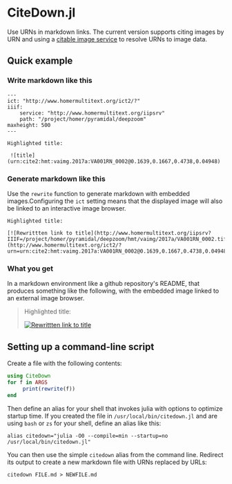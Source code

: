 # CiteDown.jl

Use URNs in markdown links.  The current version supports citing images by URN and using a [citable image service](https://cite-architecture.github.io/CitableImage.jl/stable/) to resolve URNs to image data.


## Quick example

### Write markdown like this

```
---
ict: "http://www.homermultitext.org/ict2/?"  
iiif:
    service: "http://www.homermultitext.org/iipsrv"
    path: "/project/homer/pyramidal/deepzoom"
maxheight: 500
---

Highlighted title:

 ![title](urn:cite2:hmt:vaimg.2017a:VA001RN_0002@0.1639,0.1667,0.4738,0.04948) 
```


### Generate markdown like this

Use the `rewrite` function to generate markdown with embedded images.Configuring the `ict` setting means that the displayed image will also be linked to an interactive image browser.

```
Highlighted title:

[![Rewrittten link to title](http://www.homermultitext.org/iipsrv?IIIF=/project/homer/pyramidal/deepzoom/hmt/vaimg/2017a/VA001RN_0002.tif/pct:16.39,16.67,47.38,4.948/500,/0/default.jpg)](http://www.homermultitext.org/ict2/?urn=urn:cite2:hmt:vaimg.2017a:VA001RN_0002@0.1639,0.1667,0.4738,0.04948)
```


### What you get

In a markdown environment like a github repository's README, that produces something like the following, with the embedded image linked to an external image browser.

> Highlighted title:
>
> [![Rewrittten link to title](http://www.homermultitext.org/iipsrv?IIIF=/project/homer/pyramidal/deepzoom/hmt/vaimg/2017a/VA001RN_0002.tif/pct:16.39,16.67,47.38,4.948/500,/0/default.jpg)](http://www.homermultitext.org/ict2/?urn=urn:cite2:hmt:vaimg.2017a:VA001RN_0002@0.1639,0.1667,0.4738,0.04948)


## Setting up a command-line script

Create a file with the following contents:
       
```julia
using CiteDown
for f in ARGS
	 print(rewrite(f))
end
```

Then define an alias for your shell that invokes julia with options to optimize startup time.  If you created the file in `/usr/local/bin/citedown.jl` and are using `bash` or `zs` for your shell, define an alias like this:



    alias citedown="julia -O0 --compile=min --startup=no /usr/local/bin/citedown.jl"
 
You can then use the simple `citedown` alias from the command line. Redirect its output to create a new markdown file with URNs replaced by URLs:
 
    citedown FILE.md > NEWFILE.md
 